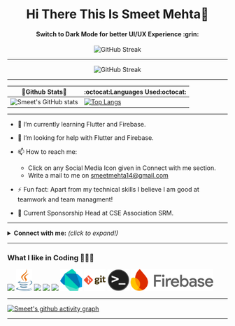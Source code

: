 <h1 align="center">Hi There This Is Smeet Mehta👋</h1>
<h4 align="center">Switch to Dark Mode for better UI/UX Experience :grin:</h4>









<!--
[![Linkedin Badge](https://img.shields.io/badge/-LinkedIn-0e76a8?style=flat-square&logo=Linkedin&logoColor=white)](https://www.linkedin.com/in/smeet-mehta-78063919b/)
[![Instagram Badge](https://img.shields.io/badge/-Instagram-e4405f?style=flat-square&logo=Instagram&logoColor=white)](https://www.instagram.com/clumsy_panda_/)
 ![](https://komarev.com/ghpvc/?username=SmeetMehta&color=blue) -->
 <p align="center"><img src="https://komarev.com/ghpvc/?username=SmeetMehta&color=blue" alt="GitHub Streak" /></p>

--------------------------------------------------------------------

<p align="center"><img src="https://github-readme-streak-stats.herokuapp.com?user=SmeetMehta&theme=highcontrast" alt="GitHub Streak" /></p>

--------------------------------------------------------------------



 :trident:Github Stats:trident: | :octocat:Languages Used:octocat:
------------- | -------------
![Smeet's GitHub stats](https://github-readme-stats.vercel.app/api?username=SmeetMehta&show_icons=true&theme=great-gatsby) | [![Top Langs](https://github-readme-stats.vercel.app/api/top-langs/?username=SmeetMehta)](https://github.com/anuraghazra/github-readme-stats)



--------------------------------------------------------------------


- 🌱 I’m currently learning Flutter and Firebase.

- 🤔 I’m looking for help with Flutter and Firebase.

- 📫 How to reach me: 
    - Click on any Social Media Icon given in Connect with me section.
    - Write a mail to me on smeetmehta14@gmail.com 
    
- ⚡ Fun fact: Apart from my technical skills I believe I am good at teamwork and team managment!

- 👯 Current Sponsorship Head at CSE Association SRM. 

--------------------------------------------------------------------

<details close>
<summary><b>Connect with me:</b> <i>(click to expand!)</i></summary>

<h3 align="left">Click on any icon!:</h3>
<p align="left">
<a href="https://www.linkedin.com/in/smeet-mehta-78063919b/" target="blank"><img align="center" src="https://raw.githubusercontent.com/rahuldkjain/github-profile-readme-generator/master/src/images/icons/Social/linked-in-alt.svg" alt="Smeet Mehta" height="30" width="40" /></a>
<a href="https://www.facebook.com/smeet.mehta.77/" target="blank"><img align="center" src="https://raw.githubusercontent.com/rahuldkjain/github-profile-readme-generator/master/src/images/icons/Social/facebook.svg" alt="Smeet Mehta" height="30" width="40" /></a>
<a href="https://www.instagram.com/clumsy_panda_/" target="blank"><img align="center" src="https://raw.githubusercontent.com/rahuldkjain/github-profile-readme-generator/master/src/images/icons/Social/instagram.svg" alt="clumsy_panda_" height="30" width="40" /></a>
<a href="https://www.hackerrank.com/RA1811003010446" target="blank"><img align="center" src="https://raw.githubusercontent.com/rahuldkjain/github-profile-readme-generator/master/src/images/icons/Social/hackerrank.svg" alt="RA1811003010446" height="30" width="40" /></a>
<a href="https://auth.geeksforgeeks.org/user/smeetmehta14/profile" target="blank"><img align="center" src="https://raw.githubusercontent.com/rahuldkjain/github-profile-readme-generator/master/src/images/icons/Social/geeks-for-geeks.svg" alt="smeetmehta14" height="30" width="40" /></a>
 
 
</p>

</details>

--------------------------------------------------------------------


  
 ### What I like in Coding 👨🏻‍💻



   <code><img height="50" src="https://github.com/gilbarbara/logos/blob/master/logos/python.svg"></code>
   <code><img height="50" src="https://github.com/gilbarbara/logos/blob/master/logos/java.svg"></code>
   <code><img height="50" src="https://github.com/gilbarbara/logos/blob/master/logos/c.svg"></code>
   <code><img height="50" src="https://github.com/gilbarbara/logos/blob/master/logos/c-plusplus.svg"></code>
   <code><img height="50" src="https://github.com/gilbarbara/logos/blob/master/logos/flutter.svg"></code>
   <code><img height="50" src="https://github.com/gilbarbara/logos/blob/master/logos/dart.svg"></code>
   <code><img height="50" src="https://raw.githubusercontent.com/github/explore/80688e429a7d4ef2fca1e82350fe8e3517d3494d/topics/git/git.png"></code>
   <code><img height="50" src="https://raw.githubusercontent.com/github/explore/80688e429a7d4ef2fca1e82350fe8e3517d3494d/topics/terminal/terminal.png"></code>
   <code><img height="50" src="https://github.com/gilbarbara/logos/blob/master/logos/firebase.svg"></code>
   
 

--------------------------------------------------------------------

[![Smeet's github activity graph](https://activity-graph.herokuapp.com/graph?username=SmeetMehta&theme=react-dark)](https://github.com/SmeetMehta/github-readme-activity-graph)


--------------------------------------------------------------------
  
<!--
**SmeetMehta/SmeetMehta** is a ✨ _special_ ✨ repository because its `README.md` (this file) appears on your GitHub profile.

Here are some ideas to get you started:

- 🔭 I’m currently working on ...
- 🌱 I’m currently learning Flutter
- 👯 I’m looking to collaborate on ...
- 🤔 I’m looking for help with ...
- 💬 Ask me about ...
- 📫 How to reach me: ...
- 😄 Pronouns: ...
- ⚡ Fun fact: ...
-->
